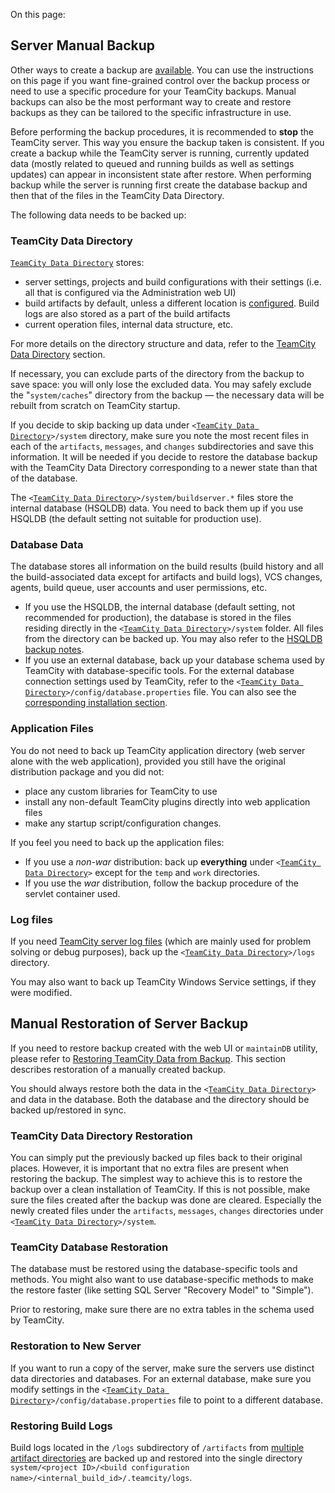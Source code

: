 [//]: # (title: Manual Backup and Restore)
[//]: # (auxiliary-id: Manual Backup and Restore)

On this page:

<tag-list of="chapter" mode="tree" depth="4"/>

## Server Manual Backup

Other ways to create a backup are [available](teamcity-data-backup.md). You can use the instructions on this page if you want fine\-grained control over the backup process or need to use a specific procedure for your TeamCity backups. Manual backups can also be the most performant way to create and restore backups as they can be tailored to the specific infrastructure in use.

<note>

Before performing the backup procedures, it is recommended to __stop__ the TeamCity server. This way you ensure the backup taken is consistent. If you create a backup while the TeamCity server is running, currently updated data (mostly related to queued and running builds as well as settings updates) can appear in inconsistent state after restore. When performing backup while the server is running first create the database backup and then that of the files in the TeamCity Data Directory.
</note>

The following data needs to be backed up:

### TeamCity Data Directory

[`TeamCity Data Directory`](teamcity-data-directory.md) stores:
* server settings, projects and build configurations with their settings (i.e. all that is configured via the Administration web UI)
* build artifacts by default, unless a different location is [configured](build-artifact.md). Build logs are also stored as a part of the build artifacts
* current operation files, internal data structure, etc.

For more details on the directory structure and data, refer to the [TeamCity Data Directory](teamcity-data-directory.md) section.

If necessary, you can exclude parts of the directory from the backup to save space: you will only lose the excluded data. You may safely exclude the "`system/caches`" directory from the backup — the necessary data will be rebuilt from scratch on TeamCity startup.

If you decide to skip backing up data under `<`[`TeamCity Data Directory`](teamcity-data-directory.md)`>/system` directory, make sure you note the most recent files in each of the `artifacts`, `messages`, and `changes` subdirectories and save this information. It will be needed if you decide to restore the database backup with the TeamCity Data Directory corresponding to a newer state than that of the database.


[//]: # (Internal note. Do not delete. "Manual Backup and Restored203e71.txt")    


 The `<`[`TeamCity Data Directory`](teamcity-data-directory.md)`>/system/buildserver.*` files store the internal database (HSQLDB) data. You need to back them up if you use HSQLDB (the default setting not suitable for production use).

### Database Data

<anchor name="database_data"/>


The database stores all information on the build results (build history and all the build\-associated data except for artifacts and build logs), VCS changes, agents, build queue, user accounts and user permissions, etc.
* If you use the HSQLDB, the internal database (default setting, not recommended for production), the database is stored in the files residing directly in the `<`[`TeamCity Data Directory`](teamcity-data-directory.md)`>/system` folder. All files from the directory can be backed up. You may also refer to the [HSQLDB backup notes](http://hsqldb.org/doc/guide/ch05.html#N10F02).
* If you use an external database, back up your database schema used by TeamCity with database\-specific tools. For the external database connection settings used by TeamCity, refer to the `<`[`TeamCity Data Directory`](teamcity-data-directory.md)`>/config/database.properties` file. You can also see the [corresponding installation section](setting-up-an-external-database.md).

### Application Files

You do not need to back up TeamCity application directory (web server alone with the web application), provided you still have the original distribution package and you did not:
* place any custom libraries for TeamCity to use
* install any non\-default TeamCity plugins directly into web application files
* make any startup script/configuration changes.

If you feel you need to back up the application files:
* If you use a _non\-war_ distribution: back up __everything__ under `<`[`TeamCity Data Directory`](teamcity-data-directory.md)`>` except for the `temp` and `work` directories.
* If you use the _war_ distribution, follow the backup procedure of the servlet container used.


### Log files

If you need [TeamCity server log files](teamcity-server-logs.md) (which are mainly used for problem solving or debug purposes), back up the  `<`[`TeamCity Data Directory`](teamcity-data-directory.md)`>/logs` directory.

<note>

You may also want to back up TeamCity Windows Service settings, if they were modified.
</note>

## Manual Restoration of Server Backup

If you need to restore backup created with the web UI or `maintainDB` utility, please refer to [Restoring TeamCity Data from Backup](restoring-teamcity-data-from-backup.md). This section describes restoration of a manually created backup.

You should always restore both the data in the `<`[`TeamCity Data Directory`](teamcity-data-directory.md)`>` and data in the database. Both the database and the directory should be backed up/restored in sync.

### TeamCity Data Directory Restoration

You can simply put the previously backed up files back to their original places. However, it is important that no extra files are present when restoring the backup. The simplest way to achieve this is to restore the backup over a clean installation of TeamCity. If this is not possible, make sure the files created after the backup was done are cleared. Especially the newly created files under the `artifacts`, `messages`, `changes` directories under `<`[`TeamCity Data Directory`](teamcity-data-directory.md)`>/system`.

### TeamCity Database Restoration

The database must be restored using the database\-specific tools and methods. You might also want to use database\-specific methods to make the restore faster (like setting SQL Server "Recovery Model" to "Simple").

Prior to restoring, make sure there are no extra tables in the schema used by TeamCity.

### Restoration to New Server

If you want to run a copy of the server, make sure the servers use distinct data directories and databases. For an external database, make sure you modify settings in the `<`[`TeamCity Data Directory`](teamcity-data-directory.md)`>/config/database.properties` file to point to a different database.

### Restoring Build Logs

Build logs located in the `/logs` subdirectory of `/artifacts` from [multiple artifact directories](build-artifact.md) are backed up and restored into the single directory `system/<project ID>/<build configuration name>/<internal_build_id>/.teamcity/logs`.